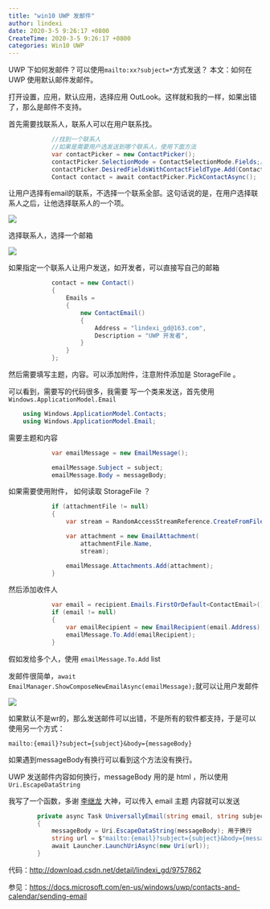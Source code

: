 ```yaml
---
title: "win10 UWP 发邮件"
author: lindexi
date: 2020-3-5 9:26:17 +0800
CreateTime: 2020-3-5 9:26:17 +0800
categories: Win10 UWP
---
```


UWP 下如何发邮件？可以使用`mailto:xx?subject=*`方式发送？
本文：如何在 UWP 使用默认邮件发邮件。

<!--more-->



<div id="toc"></div>

打开设置，应用，默认应用，选择应用 OutLook。这样就和我的一样，如果出错了，那么是邮件不支持。

首先需要找联系人，联系人可以在用户联系找。


```csharp
            //找到一个联系人
            //如果是需要用户选发送到哪个联系人，使用下面方法
            var contactPicker = new ContactPicker();
            contactPicker.SelectionMode = ContactSelectionMode.Fields;//选择联系人一个项
            contactPicker.DesiredFieldsWithContactFieldType.Add(ContactFieldType.Email);//选择email
            Contact contact = await contactPicker.PickContactAsync();
```

让用户选择有email的联系，不选择一个联系全部。这句话说的是，在用户选择联系人之后，让他选择联系人的一个项。

![](http://image.acmx.xyz/f182d3db-d997-4f86-801b-fde591612fa7201721995012.jpg)

选择联系人，选择一个邮箱

![](http://image.acmx.xyz/f182d3db-d997-4f86-801b-fde591612fa7201721995041.jpg)

如果指定一个联系人让用户发送，如开发者，可以直接写自己的邮箱

```csharp
            contact = new Contact()
            {
                Emails =
                {
                    new ContactEmail()
                    {
                        Address = "lindexi_gd@163.com",
                        Description = "UWP 开发者",
                    }
                }
            };
```


然后需要填写主题，内容。可以添加附件，注意附件添加是 StorageFile 。

可以看到，需要写的代码很多，我需要
写一个类来发送，首先使用`Windows.ApplicationModel.Email`


```csharp
    using Windows.ApplicationModel.Contacts;
    using Windows.ApplicationModel.Email;
```

需要主题和内容


```csharp
            var emailMessage = new EmailMessage();

            emailMessage.Subject = subject;
            emailMessage.Body = messageBody;
```

如果需要使用附件，
如何读取 StorageFile ？


```csharp
            if (attachmentFile != null)
            {
                var stream = RandomAccessStreamReference.CreateFromFile(attachmentFile);

                var attachment = new EmailAttachment(
                    attachmentFile.Name,
                    stream);

                emailMessage.Attachments.Add(attachment);
            }
```

然后添加收件人


```csharp
            var email = recipient.Emails.FirstOrDefault<ContactEmail>();
            if (email != null)
            {
                var emailRecipient = new EmailRecipient(email.Address);
                emailMessage.To.Add(emailRecipient);
            }
```

假如发给多个人，使用 `emailMessage.To.Add` list

发邮件很简单，`await EmailManager.ShowComposeNewEmailAsync(emailMessage);`就可以让用户发邮件

![](https://ooo.0o0.ooo/2017/02/19/58a8fe3a8e17d.gif)



如果默认不是wr的，那么发送邮件可以出错，不是所有的软件都支持，于是可以使用另一个方式：

`mailto:{email}?subject={subject}&body={messageBody}`

如果遇到messageBody有换行可以看到这个方法没有换行。

UWP 发送邮件内容如何换行，messageBody 用的是 html ，所以使用 `Uri.EscapeDataString`

我写了一个函数，多谢 [李继龙](mailto:kljzndx@outlook.com) 大神，可以传入 email 主题 内容就可以发送


```csharp
        private async Task UniversallyEmail(string email, string subject, string messageBody)
        {
            messageBody = Uri.EscapeDataString(messageBody); 用于换行
            string url = $"mailto:{email}?subject={subject}&body={messageBody}";
            await Launcher.LaunchUriAsync(new Uri(url));
        }
```


代码：http://download.csdn.net/detail/lindexi_gd/9757862

参见：https://docs.microsoft.com/en-us/windows/uwp/contacts-and-calendar/sending-email

